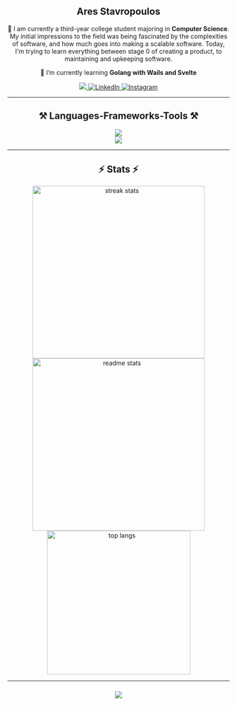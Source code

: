 <div align="center">
    <h2>Ares Stavropoulos</h2>
</div>
<div align="center">
  <p>
   🚀 I am currently a third-year college student majoring in <strong>Computer Science</strong>. My initial impressions to the field was being fascinated by the complexities of software, and how much goes into making a scalable software. Today, I'm trying to learn everything between stage 0 of creating a product, to maintaining and upkeeping software.  
  </p>
</div>

<div align="center">
  <p>🌱 I’m currently learning <strong>Golang with Wails and Svelte</strong></p>
</div>

<div align="center">
  <a href="mailto:aresstav04@gmail.com">
    <img src="https://img.shields.io/badge/Gmail-333333?style=for-the-badge&logo=gmail&logoColor=red" />
  </a>
  <a href="https://www.linkedin.com/in/ares-stavropoulos-324463181/">
    <img alt="LinkedIn" title "Connect on LinkedIn" src="https://img.shields.io/badge/LinkedIn-0077B5?style=for-the-badge&logo=linkedin"/>
  </a>
  <a href="https://www.instagram.com/ares2254/">
    <img alt="Instagram" title "Follow on Instagram" src="https://img.shields.io/badge/-Instagram-C13584?style=for-the-badge&logo=instagram&logoColor=white"/>
  </a>
</div>

<hr/>

<h2 align="center">⚒️ Languages-Frameworks-Tools ⚒️</h2>

<div align="center">
  <img src="https://skillicons.dev/icons?i=nodejs,linux,git,cpp,c,javascript,typescript,npm,express,mysql,java" /><br>
  <img src="https://skillicons.dev/icons?i=aws,react,golang,mysql,flask,python,css,html,sass,php,laravel,vim,svelte" />
</div>

<hr/>

<h2 align="center">⚡ Stats ⚡</h2>

<div align="center">
  <img width=390 src="https://streak-stats.demolab.com/?user=ares1605&count_private=true&theme=react&border_radius=10" alt="streak stats"/>
  <img width=390 src="https://github-readme-stats.vercel.app/api?username=ares1605&count_private=true&show_icons=true&theme=react&rank_icon=github&border_radius=10" alt="readme stats" />
  <br/>
  <img width=325 align="center" src="https://github-readme-stats.vercel.app/api/top-langs/?username=ares1605&hide=HTML&langs_count=8&layout=compact&theme=react&border_radius=10&size_weight=0.5&count_weight=0.5&exclude_repo=github-readme-stats" alt="top langs" />
</div>

<hr/>

<h3 align="center">
  <img src="https://readme-typing-svg.herokuapp.com/?font=Righteous&size=25&center=true&vCenter=true&width=500&height=70&duration=4000&lines=Thanks+for+visiting!+✌️;+Shoot+me+a+message+on+LinkedIn!;I'm+always+down+to+collab+:)">
</h3>
